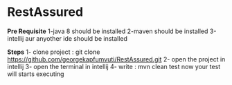 # RestAssured
**Pre Requisite**
1-java 8 should be installed
2-maven should be installed
3-intellij aur anyother ide should be installed

**Steps**
1- clone project :  git clone https://github.com/georgekapfumvuti/RestAssured.git
2- open the project in intellij
3- open the terminal in intellij
4- write : mvn clean test 
now your test will starts executing
